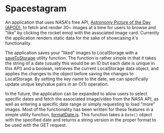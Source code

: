 # Spacestagram

An application that uses NASA's free API, [Astronomy Picture of the Day (APOD)](https://api.nasa.gov/#browseAPI), to fetch and render 30~ images at a time for users to browse and "like" by clicking the rocket emoji with the associated image card. Currently the application renders static data for the sake of showcasing it's functionality.

The application saves your "liked" images to LocalStorage with a [saveToStorage](https://github.com/atcriteria/spacestagram/blob/main/src/util/saveToStorage.js) utility function. The function is rather simple in that it takes the string of a date (usually this would be an ID but each date is unique in this API) and a boolean, retrieves the current LocalStorage data object, and applies the changes to the object before saving the changes to LocalStorage. By setting the key name to the date, we can specifically update unique key/value pairs in an O(1) operation.

In the future, the application can be expanded to allow users to select specific dates and fetch the associated image/video from the NASA API, as well as entering a specific date range or simply requesting to load "more" images. Most of the functionality has been written for these features in a simple utility function, [formatDate.js](https://github.com/atcriteria/spacestagram/blob/main/src/util/formatDate.js). This function takes a ```Date()``` object with the specified date and returns a string version in the proper format to be used with the GET request.
